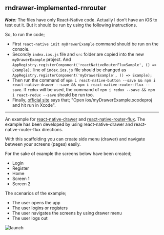 rndrawer-implemented-rnrouter
--

***Note:*** 
The files have only React-Native code. Actually I don't have an iOS to test out it. But it should be run by using the following instructions.

So, to run the code; 
* First `react-native init myDrawerExample` command should be run on the console. 
* Secondly `index.ios.js` file and `src` folder are copied into the new `myDrawerExample` project. And `AppRegistry.registerComponent('reactNativeRouterFluxSample', () => Example);` line of `index.ios.js` file should be changed as `AppRegistry.registerComponent('myDrawerExample', () => Example);`
* Then run the command of `npm i react-native-button --save && npm i react-native-drawer --save && npm i react-native-router-flux --save`. If `redux` will be used, the command of `npm i redux --save && npm i react-redux --save` should be run too.
* Finally, [official site](https://facebook.github.io/react-native/docs/getting-started.html#quick-start) says that; "Open ios/myDrawerExample.xcodeproj and hit run in Xcode".


----

An example for [react-native-drawer](https://github.com/root-two/react-native-drawer) and [react-native-router-flux](https://github.com/aksonov/react-native-router-flux). The example has been developed by using react-native-drawer and react-native-router-flux directions.

With this scaffolding you can create side menu (drawer) and navigate between your screens (pages) easily.

For the sake of example the screens below have been created;
* Login
* Register
* Home
* Screen 1
* Screen 2

The scenarios of the example;
* The user opens the app
* The user logins or registers
* The user navigates the screens by using drawer menu
* The user logs out

![launch](https://raw.githubusercontent.com/efkan/rndrawer-implemented-rnrouter/master/intro.gif)
